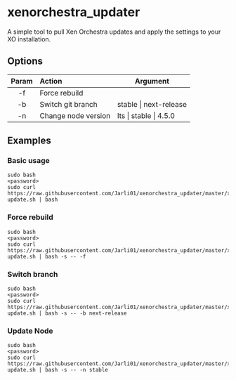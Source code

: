 # xenorchestra_updater

A simple tool to pull Xen Orchestra updates and apply the settings to your XO installation.

## Options

| Param | Action           | Argument  |
|:-----:|:----------------|------|
|  -f   | Force rebuild |
|  -b   | Switch git branch | stable \| next-release    |
|  -n   | Change node version  | lts \| stable \| 4.5.0      |

## Examples

### Basic usage
```
sudo bash
<password>
sudo curl https://raw.githubusercontent.com/Jarli01/xenorchestra_updater/master/xo-update.sh | bash
```

### Force rebuild
```
sudo bash
<password>
sudo curl https://raw.githubusercontent.com/Jarli01/xenorchestra_updater/master/xo-update.sh | bash -s -- -f 
```

### Switch branch
```
sudo bash
<password>
sudo curl https://raw.githubusercontent.com/Jarli01/xenorchestra_updater/master/xo-update.sh | bash -s -- -b next-release
```

### Update Node
```
sudo bash
<password>
sudo curl https://raw.githubusercontent.com/Jarli01/xenorchestra_updater/master/xo-update.sh | bash -s -- -n stable
```
